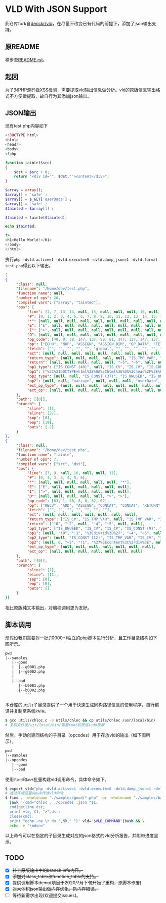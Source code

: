 # VLD With JSON Support

此仓库fork自[derickr/vld](https://github.com/derickr/vld.git)，在尽量不改变已有代码的前提下，添加了json输出支持。

## 原README

移步至[README.rst](./README.rst)。

## 起因

为了对PHP源码做XSS检测，需要提取vld输出信息做分析。vld的原版信息输出格式不方便做提取，故自行为其添加json输出。

## JSON输出

现有test.php内容如下

```php
<!DOCTYPE html>
<html>
<head/>
<body>
<?php

function tainte($src)
{
    $dst = $src + 0;
    return "<div id='". $dst."'>content</div>";
}

$array = array();
$array[] = 'safe' ;
$array[] = $_GET['userData'] ;
$array[] = 'safe' ;
$tainted = $array[1] ;

$tainted = tainte($tainted);

echo $tainted;

?>
<h1>Hello World!</h1>
</body>
</html>
```

执行`php -dvld.active=1 -dvld.execute=0 -dvld.dump_json=1 -dvld.format test.php`得到以下输出。

```json
[
{
     "class": null,
     "filename": "/home/dev/test.php",
     "function name": null,
     "number of ops": 20,
     "compiled vars": ["array", "tainted"],
     "ops": {
          "line": [1, 7, 13, 14, null, 15, null, null, null, 16, null, 17, null, 19, null, null, null, 21, 24, 27],
          "#": [0, 1, 2, 3, 4, 5, 6, 7, 8, 9, 10, 11, 12, 13, 14, 15, 16, 17, 18, 19],
          "*": [null, null, null, null, null, null, null, null, null, null, null, null, null, null, null, null, null, null, null, null],
          "E": ["E", null, null, null, null, null, null, null, null, null, null, null, null, null, null, null, null, null, null, null],
          "I": [">", null, null, null, null, null, null, null, null, null, null, null, null, null, null, null, null, null, null, null],
          "O": [null, null, null, null, null, null, null, null, null, null, null, null, null, null, null, null, null, null, null, ">"],
          "op_code": [40, 0, 38, 147, 137, 80, 81, 147, 137, 147, 137, 81, 38, 61, 117, 60, 38, 40, 40, 62],
          "op": ["ECHO", "NOP", "ASSIGN", "ASSIGN_DIM", "OP_DATA", "FETCH_R", "FETCH_DIM_R", "ASSIGN_DIM", "OP_DATA", "ASSIGN_DIM", "OP_DATA", "FETCH_DIM_R", "ASSIGN", "INIT_FCALL", "SEND_VAR", "DO_FCALL", "ASSIGN", "ECHO", "ECHO", "RETURN"],
          "fetch": ["", "", "", "", "", "global", "", "", "", "", "", "", "", "", "", "", "", "", "", ""],
          "ext": [null, null, null, null, null, null, null, null, null, null, null, null, null, null, null, 0, null, null, null, null],
          "return_type": [null, null, null, null, null, "IS_TMP_VAR", "IS_TMP_VAR", null, null, null, null, "IS_TMP_VAR", null, null, null, "IS_VAR", null, null, null, null],
          "return": [null, null, null, null, null, "~5", "~6", null, null, null, null, "~8", null, null, null, "$10", null, null, null, null],
          "op1_type": ["IS_CONST (40)", null, "IS_CV", "IS_CV", "IS_CONST (34)", "IS_CONST (33)", "IS_TMP_VAR", "IS_CV", "IS_TMP_VAR", "IS_CV", "IS_CONST (25)", "IS_CV", "IS_CV", "IS_UNUSED", "IS_CV", "IS_UNUSED", "IS_CV", "IS_CV", "IS_CONST (12)", "IS_CONST (11)"],
          "op1": ["%3C%21DOCTYPE+html%3E%0A%3Chtml%3E%0A%3Chead%2F%3E%0A%3Cbody%3E%0A", null, "!0", "!0", "safe", "_GET", "~5", "!0", "~6", "!0", "safe", "!0", "!1", null, "!1", null, "!1", "!1", "%3Ch1%3EHello+World%21%3C%2Fh1%3E%0A%3C%2Fbody%3E%0A%3C%2Fhtml%3E%0A", 1],
          "op2_type": [null, null, "IS_CONST (37)", "IS_UNUSED", "IS_UNUSED", null, "IS_CONST (32)", "IS_UNUSED", "IS_UNUSED", "IS_UNUSED", "IS_UNUSED", "IS_CONST (24)", "IS_TMP_VAR", "IS_CONST (21)", "IS_UNUSED", null, "IS_VAR", null, null, null],
          "op2": [null, null, "<array>", null, null, null, "userData", null, null, null, null, 1, "~8", "tainte", null, null, "$10", null, null, null],
          "ext_op_type": [null, null, null, null, null, null, null, null, null, null, null, null, null, null, null, null, null, null, null, null],
          "ext_op": [null, null, null, null, null, null, null, null, null, null, null, null, null, null, null, null, null, null, null, null]
     },
     "path": [[0]],
     "branch": {
          "sline": [1],
          "eline": [27],
          "sop": [0],
          "eop": [19],
          "outs": [-2]
     }
},
{
     "class": null,
     "filename": "/home/dev/test.php",
     "function name": "tainte",
     "number of ops": 7,
     "compiled vars": ["src", "dst"],
     "ops": {
          "line": [7, 9, null, 10, null, null, 11],
          "#": [0, 1, 2, 3, 4, 5, 6],
          "*": [null, null, null, null, null, null, "*"],
          "E": ["E", null, null, null, null, null, null],
          "I": [">", null, null, null, null, null, null],
          "O": [null, null, null, null, null, ">", ">"],
          "op_code": [63, 1, 38, 8, 8, 62, 62],
          "op": ["RECV", "ADD", "ASSIGN", "CONCAT", "CONCAT", "RETURN", "RETURN"],
          "fetch": ["", "", "", "", "", "", ""],
          "ext": [null, null, null, null, null, null, null],
          "return_type": ["IS_CV", "IS_TMP_VAR", null, "IS_TMP_VAR", "IS_TMP_VAR", null, null],
          "return": ["!0", "~2", null, "~4", "~5", null, null],
          "op1_type": ["IS_UNUSED", "IS_CV", "IS_CV", "IS_CONST (9)", "IS_TMP_VAR", "IS_TMP_VAR", "IS_CONST (5)"],
          "op1": [null, "!0", "!1", "%3Cdiv+id%3D%27", "~4", "~5", null],
          "op2_type": [null, "IS_CONST (12)", "IS_TMP_VAR", "IS_CV", "IS_CONST (8)", null, null],
          "op2": [null, 0, "~2", "!1", "%27%3Econtent%3C%2Fdiv%3E", null, null],
          "ext_op_type": [null, null, null, null, null, null, null],
          "ext_op": [null, null, null, null, null, null, null]
     },
     "path": [[0]],
     "branch": {
          "sline": [7],
          "eline": [11],
          "sop": [0],
          "eop": [6],
          "outs": []
     }
}]
```

相比原版纯文本输出，对编程调用更为友好。

## 脚本调用

现假设我们需要对一批(10000+)独立的php脚本进行分析，且工作目录结构如下图所示。

```txt
pwd
|--samples
   |--good
   |  |--g0001.php
   |  |--g0002.php
   |     ```
   |--bad
      |--b0001.php
      |--b0002.php
         ```
```

本仓库的`utils`子目录提供了一个用于快速生成同构路径信息的使用程序，自行编译并复制至系统`PATH`。

```bash
$ gcc utils/chloc.c -o utils/chloc && cp utils/chloc /usr/local/bin/
# 复制文件至/usr/local/bin/需要root权限或sudo提取
```

然后，手动创建同结构的子目录（opcodes）用于存放vld的输出（如下图所示）。

```txt
pwd
|--samples
|--opcodes
   |--good
   |--bad
```

使用`find`和`awk`批量构建vld调用命令，具体命令如下。

```bash
$ export vld="php -dvld.active=1 -dvld.execute=0 -dvld.dump_json=1 -dvld.format=1 -dvld.verbosity=3"
# 通过环境变量向awk传递vld命令
$ find . -wholename "./samples/good/*.php" -or -wholename "./samples/bad/*.php"\
  |awk '{cmd="chloc . ./opcodes .json "$1;
  cmd|getline dst;
  print vld, $1, ">",dst;
  close(cmd);
  print "echo -ne \r No.",NR," "}' vld="$VLD_COMMAND"|bash && \
  echo -e "\ndone"
```

以上命令可以在指定的子目录生成对应的json格式的vld分析报告，并附带进度显示。

## TODO

- [x] ~~补上原版输出中的branch info内容。~~
- [x] ~~添加对class_table和function_table的支持。~~
- [x] ~~提供调用脚本demo(项目于2020/7月下旬开始了重构，原脚本作废)~~
- [x] ~~对大体积json输出做内存优化，防内存错误。~~
- [ ] 等待新需求出现(欢迎提交issues)。
